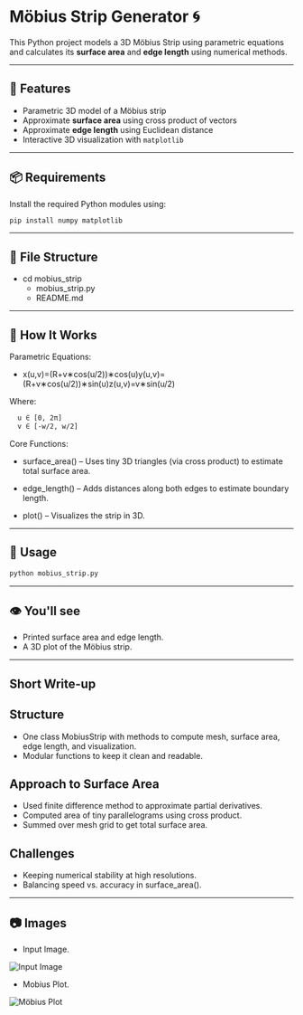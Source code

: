 # Möbius Strip Generator 🌀

This Python project models a 3D Möbius Strip using parametric equations and calculates its **surface area** and **edge length** using numerical methods.

---

## 🚀 Features

- Parametric 3D model of a Möbius strip  
- Approximate **surface area** using cross product of vectors  
- Approximate **edge length** using Euclidean distance  
- Interactive 3D visualization with `matplotlib`

---

## 📦 Requirements

Install the required Python modules using:

```bash
pip install numpy matplotlib
```

---

## 📁 File Structure

- cd mobius_strip
  - mobius_strip.py
  - README.md

---

## 🧠 How It Works

Parametric Equations:

- x(u,v)=(R+v∗cos(u/2))∗cos(u)y(u,v)=(R+v∗cos(u/2))∗sin(u)z(u,v)=v∗sin(u/2)

Where:

```bash
  u ∈ [0, 2π]
  v ∈ [-w/2, w/2]
```

Core Functions:

- surface_area() – Uses tiny 3D triangles (via cross product) to estimate total surface area.

- edge_length() – Adds distances along both edges to estimate boundary length.

- plot() – Visualizes the strip in 3D.

---

## 💉 Usage

```bash
python mobius_strip.py
```

---

## 👁️ You'll see

- Printed surface area and edge length.
- A 3D plot of the Möbius strip.

---

## Short Write-up

## Structure

- One class MobiusStrip with methods to compute mesh, surface area, edge length, and visualization.
- Modular functions to keep it clean and readable.

## Approach to Surface Area

- Used finite difference method to approximate partial derivatives.
- Computed area of tiny parallelograms using cross product.
- Summed over mesh grid to get total surface area.

## Challenges

- Keeping numerical stability at high resolutions.
- Balancing speed vs. accuracy in surface_area().

---

## 📷 Images

- Input Image.

![Input Image](https://res.cloudinary.com/djyotwnhe/image/upload/v1748279727/Screenshot_2025-05-26_215446_ootjbe.png)

- Mobius Plot.

![Möbius Plot](https://res.cloudinary.com/djyotwnhe/image/upload/v1748279761/Screenshot_2025-05-26_213701_vtgvuw.png)
